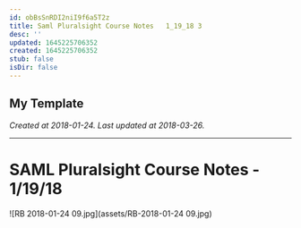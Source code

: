 ```yaml
---
id: obBsSnRDI2niI9f6a5T2z
title: Saml Pluralsight Course Notes   1_19_18 3
desc: ''
updated: 1645225706352
created: 1645225706352
stub: false
isDir: false
---
```

My Template
---

_Created at 2018-01-24._
_Last updated at 2018-03-26._




---

# SAML Pluralsight Course Notes - 1/19/18


![RB 2018-01-24 09.jpg](assets/RB-2018-01-24 09.jpg)

